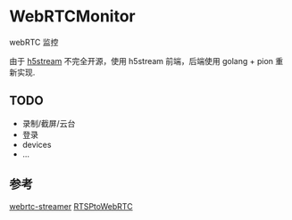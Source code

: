 # WebRTCMonitor

webRTC 监控

由于 [h5stream](https://linkingvision.com/download/documentation/h5stream/) 不完全开源，使用 h5stream 前端，后端使用 golang + pion 重新实现.

## TODO

- 录制/截屏/云台
- 登录
- devices
- ...

## 参考

[webrtc-streamer](https://github.com/mpromonet/webrtc-streamer)
[RTSPtoWebRTC](https://github.com/deepch/RTSPtoWebRTC)
